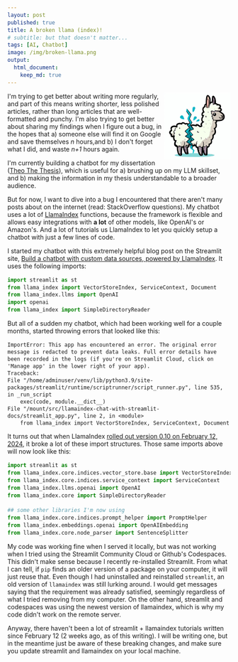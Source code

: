 ```yaml
---
layout: post
published: true
title: A broken llama (index)!
# subtitle: but that doesn't matter...
tags: [AI, Chatbot]
image: /img/broken-llama.png
output:
  html_document:
    keep_md: true
---
```


<img align="right" src="/img/broken-llama.png" alt="A cartton llama with a jagged break down the middle" style="width:30%">

I'm trying to get better about writing more regularly, and part of this means writing shorter, less polished articles, rather than long articles that are well-formatted and punchy. I'm also trying to get better about sharing my findings when I figure out a bug, in the hopes that a) someone else will find it on Google and save themselves *n* hours,and b) I don't forget what I did, and waste *n+1* hours again.

I'm currently building a chatbot for my dissertation ([Theo The Thesis](https://theo-the-thesis.streamlit.app/)), which is useful for a) brushing up on my LLM skillset, and b) making the information in my thesis understandable to a broader audience.

But for now, I want to dive into a bug I encountered that there aren't many posts about on the internet (read: StackOverflow questions). My chatbot uses a lot of [LlamaIndex](https://docs.llamaindex.ai/en/stable/) functions, because the framework is flexible and allows easy integrations with **a lot** of other models, like OpenAI's or Amazon's. And a lot of tutorials us LlamaIndex to let you quickly setup a chatbot with just a few lines of code.

I started my chatbot with this extremely helpful blog post on the Streamlit site, [Build a chatbot with custom data sources, powered by LlamaIndex](https://blog.streamlit.io/build-a-chatbot-with-custom-data-sources-powered-by-llamaindex/). It uses the following imports:

```python
import streamlit as st
from llama_index import VectorStoreIndex, ServiceContext, Document
from llama_index.llms import OpenAI
import openai
from llama_index import SimpleDirectoryReader
```
But all of a sudden my chatbot, which had been working well for a couple months, started throwing errors that looked like this:
```
ImportError: This app has encountered an error. The original error message is redacted to prevent data leaks. Full error details have been recorded in the logs (if you're on Streamlit Cloud, click on 'Manage app' in the lower right of your app).
Traceback:
File "/home/adminuser/venv/lib/python3.9/site-packages/streamlit/runtime/scriptrunner/script_runner.py", line 535, in _run_script
    exec(code, module.__dict__)
File "/mount/src/llamaindex-chat-with-streamlit-docs/streamlit_app.py", line 2, in <module>
    from llama_index import VectorStoreIndex, ServiceContext, Document
``` 

It turns out that when LlamaIndex [rolled out version 0.10 on February 12, 2024](https://blog.llamaindex.ai/llamaindex-v0-10-838e735948f8), it broke a lot of these import structures. Those same imports above will now look like this:

```python
import streamlit as st
from llama_index.core.indices.vector_store.base import VectorStoreIndex
from llama_index.core.indices.service_context import ServiceContext
from llama_index.llms.openai import OpenAI
from llama_index.core import SimpleDirectoryReader

## some other libraries I'm now using
from llama_index.core.indices.prompt_helper import PromptHelper
from llama_index.embeddings.openai import OpenAIEmbedding
from llama_index.core.node_parser import SentenceSplitter
```
My code was working fine when I served it locally, but was not working when I tried using the Streamlit Community Cloud or 
Github's Codespaces. This didn't make sense because I recently re-installed Streamlit. From what I can tell, if `pip` finds an older version of a package on your computer, it will just reuse that. Even though I had uninstalled and reinstalled `streamlit`, an old version of `llamaindex` was still lurking around. I would get messages saying that the requirement was already satisfied, seemingly regardless of what I tried removing from my computer. On the other hand, streamlit and codespaces was using the newest version of llamaindex, which is why my code didn't work on the remote server.

Anyway, there haven't been a lot of streamlit + llamaindex tutorials written since February 12 (2 weeks ago, as of this writing). I will be writing one, but in the meantime just be aware of these breaking changes, and make sure you update streamlit and llamaindex on your local machine.